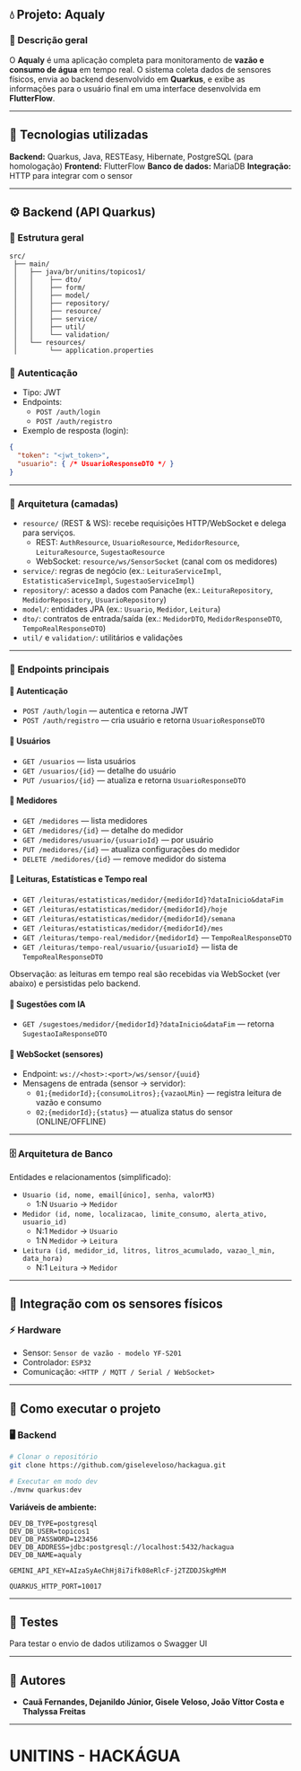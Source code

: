 ## 💧 Projeto: Aqualy

### 🧩 Descrição geral

O **Aqualy** é uma aplicação completa para monitoramento de **vazão e consumo de água** em tempo real.
O sistema coleta dados de sensores físicos, envia ao backend desenvolvido em **Quarkus**, e exibe as informações para o usuário final em uma interface desenvolvida em **FlutterFlow**.

---

## 🚀 Tecnologias utilizadas

**Backend:** Quarkus, Java, RESTEasy, Hibernate, PostgreSQL (para homologação)
**Frontend:** FlutterFlow 
**Banco de dados:** MariaDB
**Integração:** HTTP para integrar com o sensor

---

## ⚙️ Backend (API Quarkus)

### 📁 Estrutura geral

```
src/
 ├── main/
 │   ├── java/br/unitins/topicos1/
 │   │    ├── dto/
 │   │    ├── form/
 │   │    ├── model/
 │   │    ├── repository/
 │   │    ├── resource/
 │   │    ├── service/
 │   │    ├── util/
 │   │    └── validation/
 │   └── resources/
 │        └── application.properties
```

### 🔐 Autenticação

- Tipo: JWT
- Endpoints:
  - `POST /auth/login`
  - `POST /auth/registro`
- Exemplo de resposta (login):

```json
{
  "token": "<jwt_token>",
  "usuario": { /* UsuarioResponseDTO */ }
}
```

---

### 🧱 Arquitetura (camadas)

- `resource/` (REST & WS): recebe requisições HTTP/WebSocket e delega para serviços.
  - REST: `AuthResource`, `UsuarioResource`, `MedidorResource`, `LeituraResource`, `SugestaoResource`
  - WebSocket: `resource/ws/SensorSocket` (canal com os medidores)
- `service/`: regras de negócio (ex.: `LeituraServiceImpl`, `EstatisticaServiceImpl`, `SugestaoServiceImpl`)
- `repository/`: acesso a dados com Panache (ex.: `LeituraRepository`, `MedidorRepository`, `UsuarioRepository`)
- `model/`: entidades JPA (ex.: `Usuario`, `Medidor`, `Leitura`)
- `dto/`: contratos de entrada/saída (ex.: `MedidorDTO`, `MedidorResponseDTO`, `TempoRealResponseDTO`)
- `util/` e `validation/`: utilitários e validações

---

### 🌊 Endpoints principais

#### 🔹 Autenticação
- `POST /auth/login` — autentica e retorna JWT
- `POST /auth/registro` — cria usuário e retorna `UsuarioResponseDTO`

#### 🔹 Usuários
- `GET /usuarios` — lista usuários
- `GET /usuarios/{id}` — detalhe do usuário
- `PUT /usuarios/{id}` — atualiza e retorna `UsuarioResponseDTO`

#### 🔹 Medidores
- `GET /medidores` — lista medidores
- `GET /medidores/{id}` — detalhe do medidor
- `GET /medidores/usuario/{usuarioId}` — por usuário
- `PUT /medidores/{id}` — atualiza configurações do medidor
- `DELETE /medidores/{id}` — remove medidor do sistema

#### 🔹 Leituras, Estatísticas e Tempo real
- `GET /leituras/estatisticas/medidor/{medidorId}?dataInicio&dataFim`
- `GET /leituras/estatisticas/medidor/{medidorId}/hoje`
- `GET /leituras/estatisticas/medidor/{medidorId}/semana`
- `GET /leituras/estatisticas/medidor/{medidorId}/mes`
- `GET /leituras/tempo-real/medidor/{medidorId}` — `TempoRealResponseDTO`
- `GET /leituras/tempo-real/usuario/{usuarioId}` — lista de `TempoRealResponseDTO`

Observação: as leituras em tempo real são recebidas via WebSocket (ver abaixo) e persistidas pelo backend.

#### 🔹 Sugestões com IA
- `GET /sugestoes/medidor/{medidorId}?dataInicio&dataFim` — retorna `SugestaoIaResponseDTO`

#### 🔹 WebSocket (sensores)
- Endpoint: `ws://<host>:<port>/ws/sensor/{uuid}`
- Mensagens de entrada (sensor → servidor):
  - `01;{medidorId};{consumoLitros};{vazaoLMin}` — registra leitura de vazão e consumo
  - `02;{medidorId};{status}` — atualiza status do sensor (ONLINE/OFFLINE)

---

### 🗄️ Arquitetura de Banco

Entidades e relacionamentos (simplificado):

- `Usuario (id, nome, email[único], senha, valorM3)`
  - 1:N `Usuario` → `Medidor`
- `Medidor (id, nome, localizacao, limite_consumo, alerta_ativo, usuario_id)`
  - N:1 `Medidor` → `Usuario`
  - 1:N `Medidor` → `Leitura`
- `Leitura (id, medidor_id, litros, litros_acumulado, vazao_l_min, data_hora)`
  - N:1 `Leitura` → `Medidor`

---

## 🧠 Integração com os sensores físicos

### ⚡ Hardware

* Sensor: `Sensor de vazão - modelo YF-S201`
* Controlador: `ESP32`
* Comunicação: `<HTTP / MQTT / Serial / WebSocket>`

---

## 🧩 Como executar o projeto

### 🖥️ Backend

```bash
# Clonar o repositório
git clone https://github.com/giseleveloso/hackagua.git

# Executar em modo dev
./mvnw quarkus:dev
```

**Variáveis de ambiente:**

```
DEV_DB_TYPE=postgresql
DEV_DB_USER=topicos1
DEV_DB_PASSWORD=123456
DEV_DB_ADDRESS=jdbc:postgresql://localhost:5432/hackagua
DEV_DB_NAME=aqualy

GEMINI_API_KEY=AIzaSyAeChHj8i7ifk08eRlcF-j2TZDDJSkgMhM

QUARKUS_HTTP_PORT=10017
```

---

## 🧪 Testes

Para testar o envio de dados utilizamos o Swagger UI

---

## 👥 Autores

* **Cauã Fernandes, Dejanildo Júnior, Gisele Veloso, João Víttor Costa e Thalyssa Freitas**

---

# UNITINS - HACKÁGUA

